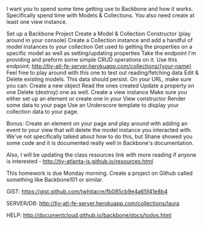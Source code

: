 I want you to spend some time getting use to Backbone and how it works. Specifically spend time with Models & Collections. You also need create at least one view instance.

Set up a Backbone Project
Create a Model & Collection Constructor (play around in your console)
Create a Collection instance and add a handful of model instances to your collection
Get used to getting the properties on a specific model as well as setting/updating properties
Take the endpoint I'm providing and preform some simple CRUD operations on it.
Use this endpoint: http://tiy-atl-fe-server.herokuapp.com/collections/{your-name}
Feel free to play around with this one to test out reading/fetching data
Edit & Delete existing models. This data should persist. On your URL, make sure you can:
Create a new object
Read the ones created
Update a property on one
Delete (destroy) one as well.
Create a view instance
Make sure you either set up an element or create one in your View constructor
Render some data to your page
Use an Underscore template to display your collection data to your page.

Bonus: Create an element on your page and play around with adding an event to your view that will delete the model instance you interacted with. We've not specifically talked about how to do this, but Shane showed you some code and it is documented really well in Backbone's documentation.

Also, I will be updating the class resources link with more reading if anyone is interested - http://tiy-atlanta-js.github.io/resources.html

This homework is due Monday morning. Create a project on Github called something like Backbone101 or similar.


GIST: https://gist.github.com/twhitacre/fb085cb9e4a65f41e8b4

SERVER/DB: http://tiy-atl-fe-server.herokuapp.com/collections/laura

HELP: http://documentcloud.github.io/backbone/docs/todos.html

